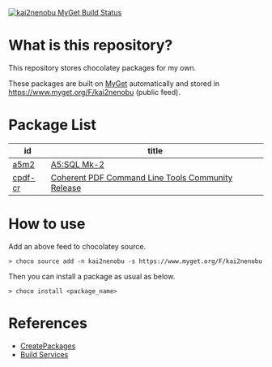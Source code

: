 [![kai2nenobu MyGet Build Status](https://www.myget.org/BuildSource/Badge/kai2nenobu?identifier=abe34d9a-9b43-479b-8a8c-9a735c5cc036)](https://www.myget.org/)

# What is this repository?

This repository stores chocolatey packages for my own.

These packages are built on [MyGet](https://www.myget.org/) automatically and stored in https://www.myget.org/F/kai2nenobu (public feed).

# Package List

| id                 | title                                                                                  |
|--------------------|----------------------------------------------------------------------------------------|
| [a5m2](a5m2)       | [A5:SQL Mk-2](http://a5m2.mmatsubara.com/)                                             |
| [cpdf-cr](cpdf-cr) | [Coherent PDF Command Line Tools Community Release](http://community.coherentpdf.com/) |

# How to use

Add an above feed to chocolatey source.

```
> choco source add -n kai2nenobu -s https://www.myget.org/F/kai2nenobu
```

Then you can install a package as usual as below.

```
> choco install <package_name>
```

# References

- [CreatePackages](https://chocolatey.org/docs/create-packages)
- [Build Services](https://docs.myget.org/docs/reference/build-services)

